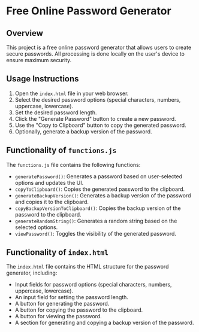 # Free Online Password Generator

## Overview

This project is a free online password generator that allows users to create secure passwords. All processing is done locally on the user's device to ensure maximum security.

## Usage Instructions

1. Open the `index.html` file in your web browser.
2. Select the desired password options (special characters, numbers, uppercase, lowercase).
3. Set the desired password length.
4. Click the "Generate Password" button to create a new password.
5. Use the "Copy to Clipboard" button to copy the generated password.
6. Optionally, generate a backup version of the password.

## Functionality of `functions.js`

The `functions.js` file contains the following functions:

- `generatePassword()`: Generates a password based on user-selected options and updates the UI.
- `copyToClipboard()`: Copies the generated password to the clipboard.
- `generateBackupVersion()`: Generates a backup version of the password and copies it to the clipboard.
- `copyBackupVersionToClipboard()`: Copies the backup version of the password to the clipboard.
- `generateRandomString()`: Generates a random string based on the selected options.
- `viewPassword()`: Toggles the visibility of the generated password.

## Functionality of `index.html`

The `index.html` file contains the HTML structure for the password generator, including:

- Input fields for password options (special characters, numbers, uppercase, lowercase).
- An input field for setting the password length.
- A button for generating the password.
- A button for copying the password to the clipboard.
- A button for viewing the password.
- A section for generating and copying a backup version of the password.
